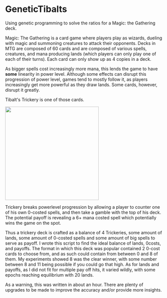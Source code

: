 # GeneticTibalts


Using genetic programming to solve the ratios for a Magic: the Gathering deck.


Magic: The Gathering is a card game where players play as wizards, dueling with magic and summoning creatures to attack their opponents. Decks in MTG are composed of 60 cards and are composed of various spells, creatures, and mana producing lands (which players can only play one of each of their turns). Each card can only show up as 4 copies in a deck.

As bigger spells cost increasingly more mana, this lends the game to have **some** linearity in power level. Although some effects can disrupt this progression of power level, games tend to mostly follow it, as players increasingly get more powerful as they draw lands. Some cards, however, disrupt it greatly.



Tibalt's Trickery is one of those cards.

<img src="https://c1.scryfall.com/file/scryfall-cards/large/front/d/d/dd921e27-3e08-438c-bec2-723226d35175.jpg" height="300">

Trickery breaks powerlevel progression by allowing a player to counter one of his own 0-costed spells, and then take a gamble with the top of his deck. The potential payoff is revealing a 6+ mana costed spell which potentially wins the game on the spot.

Thus a trickery deck is crafted as a balance of 4 Trickeries, some amount of lands, some amount of 0-costed spells and some amount of big spells to serve as payoff.
I wrote this script to find the ideal balance of lands, 0costs, and payoffs. The format in which this deck was popular contained 2 0-cost cards to choose from, and as such could contain from between 0 and 8 of them. My experiments showed 8 was the clear winner, with some number between 8 and 11 being possible if you could go that high. As for lands and payoffs, as I did not fit for multiple pay  off hits, it varied wildly, with some epochs reaching equilibrium with 20 lands. 

As a warning, this was written in about an hour. There are plenty of upgrades to be made to improve the accuracy and/or provide more insights.

